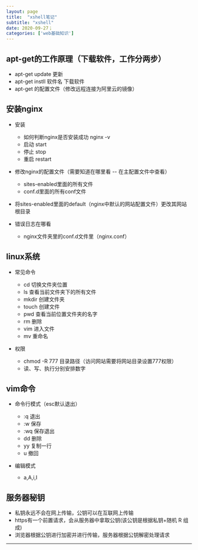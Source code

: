 ```yaml
---
layout: page
title:  "xshell笔记"
subtitle: "xshell"
date: 2020-09-27；
categories: ['web基础知识']
---
```


## apt-get的工作原理（下载软件，工作分两步）
- apt-get update 更新
- apt-get instll 软件名     下载软件
- apt-get 的配置文件（修改远程连接为阿里云的镜像）

## 安装nginx
- 安装
    - 如何判断nginx是否安装成功     nginx -v
    - 启动 start
    - 停止 stop
    - 重启 restart

- 修改nginx的配置文件（需要知道在哪里看 -- 在主配置文件中查看）
    - sites-enabled里面的所有文件
    - conf.d里面的所有conf文件
- 将sites-enabled里面的default（nginx中默认的网站配置文件）更改其网站根目录

- 错误日志在哪看
    - nginx文件夹里的conf.d文件里（nginx.conf）

## linux系统

- 常见命令
    - cd 切换文件夹位置
    - ls 查看当前文件夹下的所有文件
    - mkdir 创建文件夹
    - touch 创建文件
    - pwd 查看当前位置文件夹的名字
    - rm 删除
    - vim 进入文件
    - mv 重命名

- 权限
    - chmod -R 777 目录路径（访问网站需要将网站目录设置777权限）
    - 读、写、执行分别安排数字

## vim命令
- 命令行模式（esc默认退出）
    - :q 退出
    - :w 保存
    - :wq 保存退出
    - dd 删除
    - yy 复制一行
    - u 撤回

- 编辑模式
    - a,A,i,I

## 服务器秘钥
- 私钥永远不会在网上传输，公钥可以在互联网上传输
- https有一个前置请求，会从服务器中拿取公钥(该公钥是根据私钥+随机 R 组成)
- 浏览器根据公钥进行加密并进行传输，服务器根据公钥解密处理请求

---